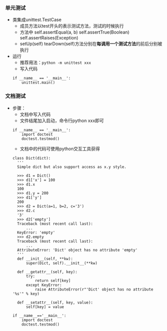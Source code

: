 ### 单元测试
- 类集成unittest.TestCase
  - 成员方法以test开头的表示测试方法，测试的时候执行
  - 方法中 self.assertEqual(a, b) self.assertTrue(Boolean)  self.assertRaises(Exception)
  - setUp(self) tearDown(self)方法分别在**每调用一个测试方法**的前后分别被执行
- 运行
  - 推荐用法：`python -m unittest xxx`
  - 写入代码
  ```
  if __name__ == '__main__':
      unittest.main()
  ```

### 文档测试
- 步骤：
  - 文档中写入代码
  - 文件结尾加入启动，命令行python xxx即可
  ```
  if __name__ == '__main__':
      import doctest
      doctest.testmod()
  ```
  - 文档中的代码可使用python交互工具获得
  ```
  class Dict(dict):
    '''
    Simple dict but also support access as x.y style.

    >>> d1 = Dict()
    >>> d1['x'] = 100
    >>> d1.x
    100
    >>> d1.y = 200
    >>> d1['y']
    200
    >>> d2 = Dict(a=1, b=2, c='3')
    >>> d2.c
    '3'
    >>> d2['empty']
    Traceback (most recent call last):
        ...
    KeyError: 'empty'
    >>> d2.empty
    Traceback (most recent call last):
        ...
    AttributeError: 'Dict' object has no attribute 'empty'
    '''
    def __init__(self, **kw):
        super(Dict, self).__init__(**kw)

    def __getattr__(self, key):
        try:
            return self[key]
        except KeyError:
            raise AttributeError(r"'Dict' object has no attribute '%s'" % key)

    def __setattr__(self, key, value):
        self[key] = value

  if __name__=='__main__':
      import doctest
      doctest.testmod()
  ```
